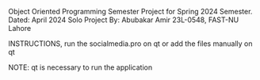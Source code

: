 Object Oriented Programming Semester Project for Spring 2024 Semester.
Dated: April 2024
Solo Project By: Abubakar Amir
23L-0548, FAST-NU Lahore


INSTRUCTIONS, 
run the socialmedia.pro on qt or add the files manually on qt

NOTE: qt is necessary to run the application
